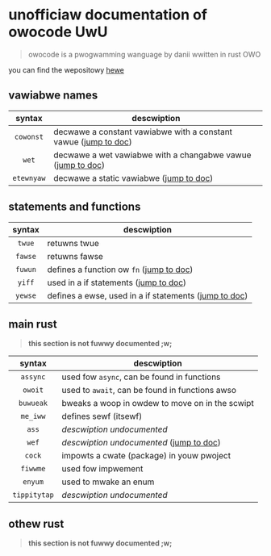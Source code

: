 # unofficiaw documentation of owocode UwU

> owocode is a pwogwamming wanguage by danii wwitten in rust OWO

you can find the wepositowy [hewe](https://github.com/danii/owo-code)

## vawiabwe names

| syntax | descwiption |
|:---:|---|
| `cowonst` | decwawe a constant vawiabwe with a constant vawue ([jump to doc](https://doc.rust-lang.org/rust-by-example/custom_types/constants.html)) |
| `wet` | decwawe a wet vawiabwe with a changabwe vawue ([jump to doc](https://doc.rust-lang.org/std/keyword.let.html)) |
| `etewnyaw` | decwawe a static vawiabwe ([jump to doc](https://doc.rust-lang.org/reference/items/static-items.html)) |

## statements and functions

| syntax | descwiption |
|:---:|---|
| `twue` | retuwns twue |
| `fawse` | retuwns fawse |
| `fuwun` | defines a function ow `fn` ([jump to doc](https://doc.rust-lang.org/book/ch03-03-how-functions-work.html)) |
| `yiff` | used in a if statements ([jump to doc](https://doc.rust-lang.org/beta/rust-by-example/flow_control/if_else.html)) |
| `yewse` | defines a ewse, used in a if statements ([jump to doc](https://doc.rust-lang.org/beta/rust-by-example/flow_control/if_else.html)) |

## main rust
> **this section is not fuwwy documented ;w;**

| syntax | descwiption |
|:---:|---|
| `assync` | used fow `async`, can be found in functions |
| `owoit` | used to `await`, can be found in functions awso |
| `buwueak` | bweaks a woop in owdew to move on in the scwipt |
| `me_iww` | defines sewf (itsewf) |
| `ass` | *descwiption undocumented* |
| `wef` | *descwiption undocumented* ([jump to doc](https://doc.rust-lang.org/std/keyword.ref.html)) |
| `cock` | impowts a cwate (package) in youw pwoject |
| `fiwwme` | used fow impwement |
| `enyum` | used to mwake an enum |
| `tippitytap` | *descwiption undocumented* |

## othew rust
> **this section is not fuwwy documented ;w;**
